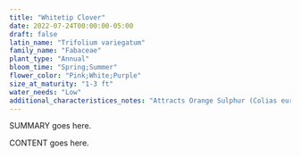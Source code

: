 ```yaml
---
title: "Whitetip Clover"
date: 2022-07-24T00:00:00-05:00
draft: false
latin_name: "Trifolium variegatum"
family_name: "Fabaceae"
plant_type: "Annual"
bloom_time: "Spring;Summer"
flower_color: "Pink;White;Purple"
size_at_maturity: "1-3 ft"
water_needs: "Low"
additional_characteristices_notes: "Attracts Orange Sulphur (Colias eurytheme)."
---
```


SUMMARY goes here.

<!--more-->

CONTENT goes here.